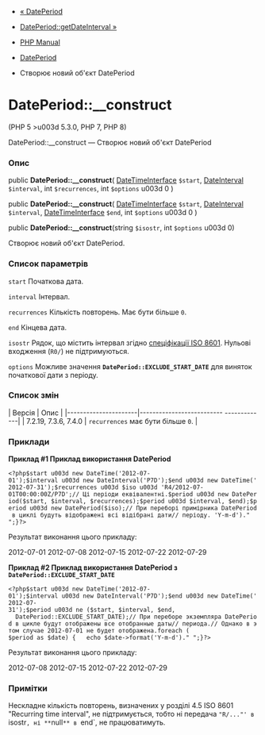 - [« DatePeriod](class.dateperiod.md)
- [DatePeriod::getDateInterval »](dateperiod.getdateinterval.md)

- [PHP Manual](index.md)
- [DatePeriod](class.dateperiod.md)
- Створює новий об'єкт DatePeriod

# DatePeriod::\_\_construct

(PHP 5 \>u003d 5.3.0, PHP 7, PHP 8)

DatePeriod::\_\_construct — Створює новий об'єкт DatePeriod

### Опис

public **DatePeriod::\_\_construct**(
[DateTimeInterface](class.datetimeinterface.md) `$start`,
[DateInterval](class.dateinterval.md) `$interval`,
int `$recurrences`,
int `$options` u003d 0
)

public **DatePeriod::\_\_construct**(
[DateTimeInterface](class.datetimeinterface.md) `$start`,
[DateInterval](class.dateinterval.md) `$interval`,
[DateTimeInterface](class.datetimeinterface.md) `$end`,
int `$options` u003d 0
)

public **DatePeriod::\_\_construct**(string `$isostr`, int `$options` u003d
0)

Створює новий об'єкт DatePeriod.

### Список параметрів

`start`
Початкова дата.

`interval`
Інтервал.

`recurrences`
Кількість повторень. Має бути більше `0`.

`end`
Кінцева дата.

`isostr`
Рядок, що містить інтервал згідно [спеціфікації ISO 8601](http://en.wikipedia.org/wiki/Iso8601#Repeating_intervals). Нульові
входження (`R0/`) не підтримуються.

`options`
Можливе значення **`DatePeriod::EXCLUDE_START_DATE`** для
виняток початкової дати з періоду.

### Список змін

| Версія | Опис |
|----------------------|-------------------------- -------------|
| 7.2.19, 7.3.6, 7.4.0 | `recurrences` має бути більше `0`. |

### Приклади

**Приклад #1 Приклад використання DatePeriod**

` <?php$start u003d new DateTime('2012-07-01');$interval u003d new DateInterval('P7D');$end u003d new DateTime('2012-07-31');$recurrences u003d $iso u003d 'R4/2012-07-01T00:00:00Z/P7D';// Ці періоди еквівалентні.$period u003d new DatePeriod($start, $interval, $recurrences);$period u003d $interval, $end);$period u003d new DatePeriod($iso);// При переборі примірника DatePeriod в циклі будуть відображені всі відібрані дати// періоду. 'Y-m-d')."
";}?> `

Результат виконання цього прикладу:

2012-07-01
2012-07-08
2012-07-15
2012-07-22
2012-07-29

**Приклад #2 Приклад використання DatePeriod з
**`DatePeriod::EXCLUDE_START_DATE`****

` <?php$start u003d new DateTime('2012-07-01');$interval u003d new DateInterval('P7D');$end u003d new DateTime('2012-07-31');$period u003d ne ($start, $interval, $end,                         DatePeriod::EXCLUDE_START_DATE);// При переборе экземпляра DatePeriod в цикле будут отображены все отобранные даты// периода.// Однако в этом случае 2012-07-01 не будет отображена.foreach ( $period as $date) {   echo $date->format('Y-m-d')."
";}?> `

Результат виконання цього прикладу:

2012-07-08
2012-07-15
2012-07-22
2012-07-29

### Примітки

Нескладне кількість повторень, визначених у розділі 4.5 ISO 8601
"Recurring time interval", не підтримується, тобто ні передача
`"R/..."' в `isostr`, ні **`null`** в `end`, не працюватимуть.
